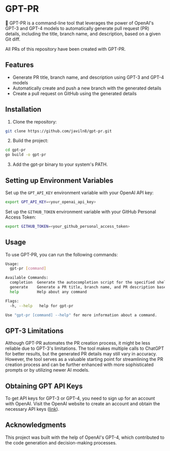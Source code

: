 # GPT-PR

🤖 GPT-PR is a command-line tool that leverages the power of OpenAI's GPT-3 and GPT-4 models to automatically generate pull
request (PR) details, including the title, branch name, and description, based on a given Git diff.

All PRs of this repository have been created with GPT-PR.

## Features

* Generate PR title, branch name, and description using GPT-3 and GPT-4 models
* Automatically create and push a new branch with the generated details
* Create a pull request on GitHub using the generated details

## Installation

1. Clone the repository:

```bash
git clone https://github.com/javiln8/gpt-pr.git
```

2. Build the project:

```bash
cd gpt-pr
go build -o gpt-pr
```

3. Add the gpt-pr binary to your system's PATH.

## Setting up Environment Variables

Set up the `GPT_API_KEY` environment variable with your OpenAI API key:

```bash
export GPT_API_KEY=<your_openai_api_key>
```

Set up the `GITHUB_TOKEN` environment variable with your GitHub Personal Access Token:

```bash
export GITHUB_TOKEN=<your_github_personal_access_token>
```

## Usage

To use GPT-PR, you can run the following commands:

```bash
Usage:
  gpt-pr [command]

Available Commands:
  completion  Generate the autocompletion script for the specified shell
  generate    Generate a PR title, branch name, and PR description based on a git diff
  help        Help about any command

Flags:
  -h, --help   help for gpt-pr

Use "gpt-pr [command] --help" for more information about a command.
```

## GPT-3 Limitations

Although GPT-PR automates the PR creation process, it might be less reliable due to GPT-3's limitations. The tool makes
multiple calls to ChatGPT for better results, but the generated PR details may still vary in accuracy. However, the tool
serves as a valuable starting point for streamlining the PR creation process and can be further enhanced with more
sophisticated prompts or by utilizing newer AI models.

## Obtaining GPT API Keys

To get API keys for GPT-3 or GPT-4, you need to sign up for an account with OpenAI. Visit the OpenAI website to create
an account and obtain the necessary API keys ([link](https://platform.openai.com/account/api-keys)).

## Acknowledgments

This project was built with the help of OpenAI's GPT-4, which contributed to the code generation and decision-making
processes.
